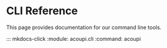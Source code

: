 # CLI Reference

This page provides documentation for our command line tools.

::: mkdocs-click
    :module: acoupi.cli
    :command: acoupi
